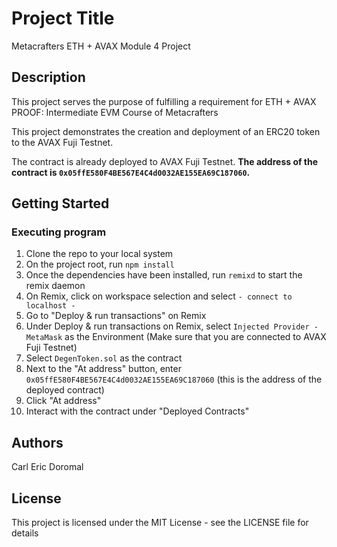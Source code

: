 # Project Title

Metacrafters ETH + AVAX Module 4 Project

## Description

This project serves the purpose of fulfilling a requirement for ETH + AVAX PROOF: Intermediate EVM Course of Metacrafters

This project demonstrates the creation and deployment of an ERC20 token to the AVAX Fuji Testnet.

The contract is already deployed to AVAX Fuji Testnet. **The address of the contract is `0x05ffE580F4BE567E4C4d0032AE155EA69C187060`.**

## Getting Started

### Executing program

1. Clone the repo to your local system
2. On the project root, run `npm install`
3. Once the dependencies have been installed, run `remixd` to start the remix daemon
4. On Remix, click on workspace selection and select `- connect to localhost -`
5. Go to "Deploy & run transactions" on Remix
6. Under Deploy & run transactions on Remix, select `Injected Provider - MetaMask` as the Environment (Make sure that you are connected to AVAX Fuji Testnet)
7. Select `DegenToken.sol` as the contract
8. Next to the "At address" button, enter `0x05ffE580F4BE567E4C4d0032AE155EA69C187060` (this is the address of the deployed contract)
9. Click "At address"
10. Interact with the contract under "Deployed Contracts"

## Authors

Carl Eric Doromal


## License

This project is licensed under the MIT License - see the LICENSE file for details
